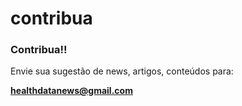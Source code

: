 # contribua

### Contribua!!

Envie sua sugestão de news, artigos, conteúdos para:

**healthdatanews@gmail.com**

